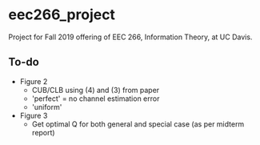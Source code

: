 # eec266_project
Project for Fall 2019 offering of EEC 266, Information Theory, at UC Davis.

## To-do

- Figure 2
  - CUB/CLB using (4) and (3) from paper
  - 'perfect' = no channel estimation error
  - 'uniform'
- Figure 3
  - Get optimal Q for both general and special case (as per midterm report)
